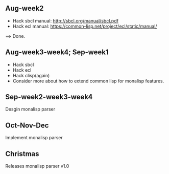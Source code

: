 
## Aug-week2
- Hack sbcl manual: http://sbcl.org/manual/sbcl.pdf
- Hack ecl manual: https://common-lisp.net/project/ecl/static/manual/

==> Done.

## Aug-week3-week4; Sep-week1
- Hack sbcl
- Hack ecl
- Hack clisp(again)
- Consider more about how to extend common lisp for monalisp features. 

## Sep-week2-week3-week4
Desgin monalisp parser

## Oct-Nov-Dec
Implement monalisp parser

## Christmas
Releases monalisp parser v1.0

